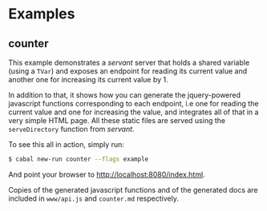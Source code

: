 # Examples

## counter

This example demonstrates a *servant* server that holds a shared variable (using a `TVar`) and exposes an endpoint for reading its current value and another one for increasing its current value by 1.

In addition to that, it shows how you can generate the jquery-powered javascript functions corresponding to each endpoint, i.e one for reading the current value and one for increasing the value, and integrates all of that in a very simple HTML page. All these static files are served using the `serveDirectory` function from *servant*.

To see this all in action, simply run:

``` bash
$ cabal new-run counter --flags example
```

And point your browser to [http://localhost:8080/index.html](http://localhost:8080/index.html).

Copies of the generated javascript functions and of the generated docs are included in `www/api.js` and `counter.md` respectively.
